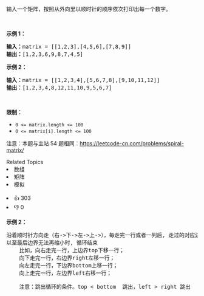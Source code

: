 <p>输入一个矩阵，按照从外向里以顺时针的顺序依次打印出每一个数字。</p>

<p>&nbsp;</p>

<p><strong>示例 1：</strong></p>

<pre><strong>输入：</strong>matrix = [[1,2,3],[4,5,6],[7,8,9]]
<strong>输出：</strong>[1,2,3,6,9,8,7,4,5]
</pre>

<p><strong>示例 2：</strong></p>

<pre><strong>输入：</strong>matrix =&nbsp;[[1,2,3,4],[5,6,7,8],[9,10,11,12]]
<strong>输出：</strong>[1,2,3,4,8,12,11,10,9,5,6,7]
</pre>

<p>&nbsp;</p>

<p><strong>限制：</strong></p>

<ul>
	<li><code>0 &lt;= matrix.length &lt;= 100</code></li>
	<li><code>0 &lt;= matrix[i].length&nbsp;&lt;= 100</code></li>
</ul>

<p>注意：本题与主站 54 题相同：<a href="https://leetcode-cn.com/problems/spiral-matrix/">https://leetcode-cn.com/problems/spiral-matrix/</a></p>
<div><div>Related Topics</div><div><li>数组</li><li>矩阵</li><li>模拟</li></div></div><br><div><li>👍 303</li><li>👎 0</li></div>

<p><strong>示例 2：</strong></p>

<pre>
沿着顺时针方向走（右->下->左->上->），毎走完一行或者一列后, 走过的对应边界也缩小, 不断循环,
以至最后边界无法再缩小时, 循环结束
    比如，向右走完一行，上边界top下移一行；
    向下走完一行，右边界right左移一行；
    向左走完一行，下边界bottom上移一行；
    向上走完一行，左边界left右移一行；

    注意：跳出循环的条件。top < bottom  跳出，left > right 跳出
</pre>